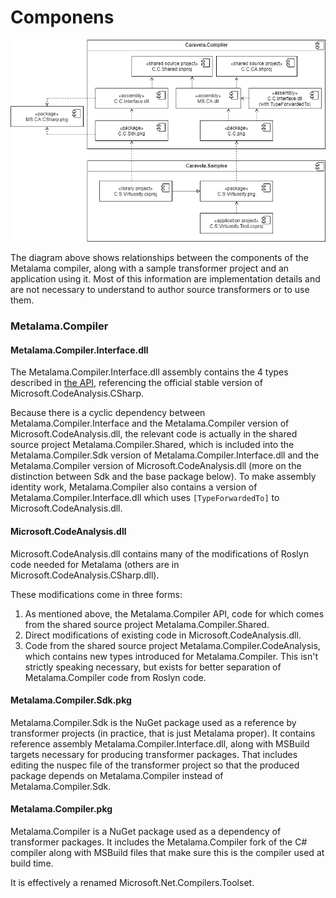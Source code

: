 # Componens

![Component diagram of the Metalama compiler](Metalama.Compiler.png)

The diagram above shows relationships between the components of the Metalama compiler, along with a sample transformer project and an application using it. Most of this information are implementation details and are not necessary to understand to author source transformers or to use them.

### Metalama.Compiler

#### Metalama.Compiler.Interface.dll

The Metalama.Compiler.Interface.dll assembly contains the 4 types described in [the API](API.md), referencing the official stable version of Microsoft.CodeAnalysis.CSharp.

Because there is a cyclic dependency between Metalama.Compiler.Interface and the Metalama.Compiler version of Microsoft.CodeAnalysis.dll, the relevant code is actually in the shared source project Metalama.Compiler.Shared, which is included into the Metalama.Compiler.Sdk version of Metalama.Compiler.Interface.dll and the Metalama.Compiler version of Microsoft.CodeAnalysis.dll (more on the distinction between Sdk and the base package below). To make assembly identity work, Metalama.Compiler also contains a version of Metalama.Compiler.Interface.dll which uses `[TypeForwardedTo]` to Microsoft.CodeAnalysis.dll.

#### Microsoft.CodeAnalysis.dll

Microsoft.CodeAnalysis.dll contains many of the modifications of Roslyn code needed for Metalama (others are in Microsoft.CodeAnalysis.CSharp.dll).

These modifications come in three forms:

1. As mentioned above, the Metalama.Compiler API, code for which comes from the shared source project Metalama.Compiler.Shared.
2. Direct modifications of existing code in Microsoft.CodeAnalysis.dll.
3. Code from the shared source project Metalama.Compiler.CodeAnalysis, which contains new types introduced for Metalama.Compiler. This isn't strictly speaking necessary, but exists for better separation of Metalama.Compiler code from Roslyn code.

#### Metalama.Compiler.Sdk.pkg

Metalama.Compiler.Sdk is the NuGet package used as a reference by transformer projects (in practice, that is just Metalama proper). It contains reference assembly Metalama.Compiler.Interface.dll, along with MSBuild targets necessary for producing transformer packages. That includes editing the nuspec file of the transformer project so that the produced package depends on Metalama.Compiler instead of Metalama.Compiler.Sdk.

#### Metalama.Compiler.pkg

Metalama.Compiler is a NuGet package used as a dependency of transformer packages. It includes the Metalama.Compiler fork of the C# compiler along with MSBuild files that make sure this is the compiler used at build time.

It is effectively a renamed Microsoft.Net.Compilers.Toolset.

